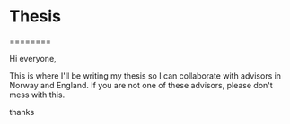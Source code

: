 # Thesis
========

Hi everyone,

This is where I'll be writing my thesis so I can collaborate with advisors in Norway and England. If you are not one of these advisors, please don't mess with this. 

thanks
